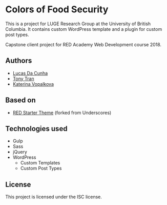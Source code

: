 # Colors of Food Security

This is a project for LUGE Research Group at the University of British Columbia.
It contains custom WordPress template and a plugin for custom post types. 

Capstone client project for RED Academy Web Development course 2018.

## Authors
* [Lucas Da Cunha](https://github.com/Lcunha25)
* [Tony Tran](https://github.com/codeMrRobot)
* [Katerina Vopalkova](https://github.com/kachniss)

## Based on
* [RED Starter Theme](https://github.com/redacademy/redstarter) (forked from Underscores)

## Technologies used
* Gulp
* Sass
* jQuery
* WordPress 
    * Custom Templates
    * Custom Post Types

## License
This project is licensed under the ISC license.
